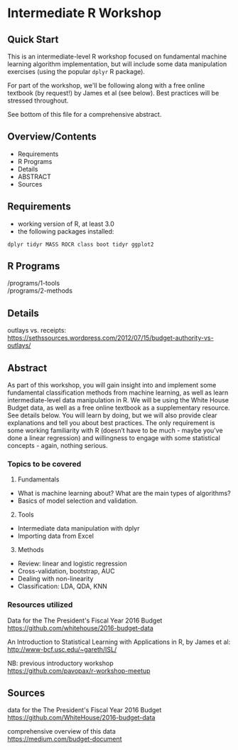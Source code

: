 # Intermediate R Workshop


Quick Start
-------------------------------------------------------------------------------
This is an intermediate-level R workshop focused on fundamental machine learning algorithm implementation, but will include some data manipulation exercises (using the popular `dplyr` R package).

For part of the workshop, we'll be following along with a free online textbook (by request!) by James et al (see below). Best practices will be stressed throughout.

See bottom of this file for a comprehensive abstract.

Overview/Contents
-------------------------------------------------------------------------------
* Requirements
* R Programs
* Details
* ABSTRACT
* Sources


Requirements
-------------------------------------------------------------------------------
* working version of R, at least 3.0
* the following packages installed:
	
`dplyr tidyr MASS ROCR class boot tidyr ggplot2`

R Programs
-------------------------------------------------------------------------------
/programs/1-tools  
/programs/2-methods


Details
-------------------------------------------------------------------------------
outlays vs. receipts:  
https://sethssources.wordpress.com/2012/07/15/budget-authority-vs-outlays/


Abstract
-------------------------------------------------------------------------------
As part of this workshop, you will gain insight into and implement some fundamental classification methods from machine learning, as well as learn intermediate-level data manipulation in R. We will be using the White House Budget data, as well as a free online textbook as a supplementary resource. See details below. You will learn by doing, but we will also provide clear explanations and tell you about best practices. The only requirement is some working familiarity with R (doesn’t have to be much - maybe you’ve done a linear regression) and willingness to engage with some statistical concepts - again, nothing serious. 

### Topics to be covered 
1. Fundamentals

* What is machine learning about? What are the main types of algorithms?
* Basics of model selection and validation.

2. Tools
* Intermediate data manipulation with dplyr
* Importing data from Excel

3. Methods
* Review: linear and logistic regression
* Cross-validation, bootstrap, AUC
* Dealing with non-linearity
* Classification: LDA, QDA, KNN

### Resources utilized
Data for the The President's Fiscal Year 2016 Budget  
https://github.com/whitehouse/2016-budget-data

An Introduction to Statistical Learning with Applications in R, by James et al:  
http://www-bcf.usc.edu/~gareth/ISL/

NB: previous introductory workshop  
    https://github.com/pavopax/r-workshop-meetup



Sources
-------------------------------------------------------------------------------
data for the The President's Fiscal Year 2016 Budget  
https://github.com/WhiteHouse/2016-budget-data

comprehensive overview of this data  
https://medium.com/budget-document

